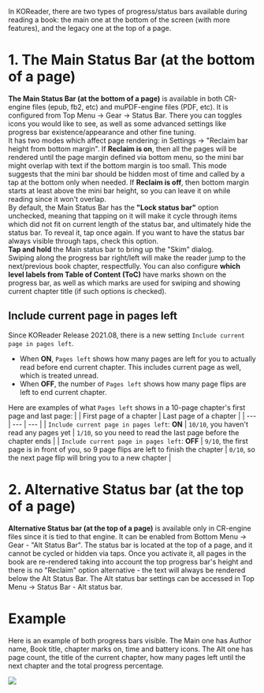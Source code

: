 In KOReader, there are two types of progress/status bars available during reading a book: the main one at the bottom of the screen (with more features), and the legacy one at the top of a page.



# **1. The Main Status Bar (at the bottom of a page)** 
**The Main Status Bar (at the bottom of a page)** is available in both CR-engine files (epub, fb2, etc) and muPDF-engine files (PDF, etc). It is configured from Top Menu -> Gear -> Status Bar. There you can toggles icons you would like to see, as well as some advanced settings like progress bar existence/appearance and other fine tuning. \
It has two modes which affect page rendering: in Settings -> "Reclaim bar height from bottom margin". If **Reclaim is on**, then all the pages will be rendered until the page margin defined via bottom menu, so the mini bar might overlap with text if the bottom margin is too small. This mode suggests that the mini bar should be hidden most of time and called by a tap at the bottom only when needed. If **Reclaim is off**, then bottom margin starts at least above the mini bar height, so you can leave it on while reading since it won't overlap. \
By default, the Main Status Bar has the **"Lock status bar"** option unchecked, meaning that tapping on it will make it cycle through items which did not fit on current length of the status bar, and ultimately hide the status bar. To reveal it, tap once again. If you want to have the status bar always visible through taps, check this option. \
**Tap and hold** the Main status bar to bring up the "Skim" dialog. \
Swiping along the progress bar right/left will make the reader jump to the next/previous book chapter, respectfully. You can also configure **which level labels from Table of Content (ToC)** have marks shown on the progress bar, as well as which marks are used for swiping and showing current chapter title (if such options is checked).


## Include current page in pages left
Since KOReader Release 2021.08, there is a new setting `Include current page in pages left`.
- When **ON**, `Pages left` shows how many pages are left for you to actually read before end current chapter. This includes current page as well, which is treated unread.
- When **OFF**, the number of `Pages left` shows how many page flips are left to end current chapter.

Here are examples of what `Pages left` shows in a 10-page chapter's first page and last page:
|                                               | First page of a chapter | Last page of a chapter |
| ---                                           | ---                   | ---                   |
| `Include current page in pages left`: **ON**  | `10/10`, you haven't read any pages yet | `1/10`, so you need to read the last page before the chapter ends |
| `Include current page in pages left`: **OFF** | `9/10`, the first page is in front of you, so 9 page flips are left to finish the chapter | `0/10`, so the next page flip will bring you to a new chapter |



# **2. Alternative Status bar (at the top of a page)**
**Alternative Status bar (at the top of a page)** is available only in CR-engine files since it is tied to that engine. It can be enabled from Bottom Menu -> Gear - "Alt Status Bar". The status bar is located at the top of a page, and it cannot be cycled or hidden via taps. Once you activate it, all pages in the book are re-rendered taking into account the top progress bar's height and there is no "Reclaim" option alternative - the text will always be rendered below the Alt Status Bar. The Alt status bar settings can be accessed in Top Menu -> Status Bar - Alt status bar.



# Example

Here is an example of both progress bars visible. The Main one has Author name, Book title, chapter marks on, time and battery icons. The Alt one has page count, the title of the current chapter, how many pages left until the next chapter and the total progress percentage.

![](https://i.imgur.com/dMcmNcD.png) 